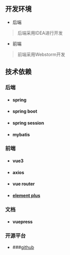 ## 开发环境

+ 后端
> 后端采用IDEA进行开发
+ 前端
> 前端采用Webstorm开发


## 技术依赖

### 后端
+ #### spring 
+ #### spring boot
+ #### spring session
+ #### mybatis

### 前端
+ #### vue3
+ #### axios
+ #### vue router
+ #### [element plus](https://element-plus.org/)

### 文档
+ #### vuepress

### 开源平台
+ ###[github](https://github.com/huoxue1/clubManager)
